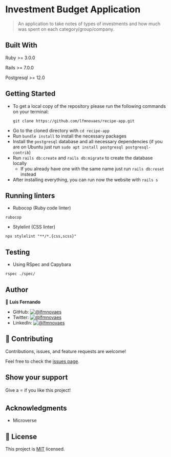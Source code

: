 # Investment Budget Application

> An application to take notes of types of investments and how much was spent on each category/group/company.

## Built With

Ruby >= 3.0.0

Rails >= 7.0.0

Postgresql >= 12.0

## Getting Started

- To get a local copy of the repository please run the following commands on your terminal:
   ```
   git clone https://github.com/lfmnovaes/recipe-app.git
   ```
- Go to the cloned directory with `cd recipe-app`
- Run `bundle install` to install the necessary packages
- Install the `postgresql` database and all necessary dependencies (if you are on Ubuntu just run `sudo apt install postgresql postgresql-contrib`)
- Run `rails db:create` and `rails db:migrate` to create the database locally
  - If you already have one with the same name just run `rails db:reset` instead
- After installing everything, you can run now the website with `rails s`

## Running linters
- Rubocop (Ruby code linter)
```
rubocop
```
- Stylelint (CSS linter)
```
npx stylelint "**/*.{css,scss}"
```

## Testing
- Using RSpec and Capybara
``` 
rspec ./spec/
```

## Author

👤 **Luís Fernando**

- GitHub: [![@lfmnovaes](https://img.shields.io/github/followers/lfmnovaes?color=lightgray&style=plastic&labelColor=blue)](https://github.com/lfmnovaes)
- Twitter: [![@lfmnovaes](https://img.shields.io/twitter/follow/lfmnovaes?style=plastic&labelColor=blue)](https://www.twitter.com/lfmnovaes/)
- LinkedIn: [![@lfmnovaes](https://img.shields.io/badge/LinkedIn-blue?style=plastic&logo=linkedin)](https://www.linkedin.com/in/lfmnovaes/)

## 🤝 Contributing

Contributions, issues, and feature requests are welcome!

Feel free to check the [issues page](../../issues/).

## Show your support

Give a ⭐️ if you like this project!

## Acknowledgments

- Microverse

## 📝 License

This project is [MIT](./LICENSE) licensed.
